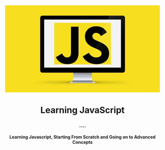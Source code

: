 <h1 align="center">
<br>
  <img src="images/Learn-JavaScript.jpg" width="600">
  <br>
    <br>
  Learning JavaScript
  <br>
</h1>

<h3 align="center">....</h3>

<h4 align="center">Learning Javascript, Starting From Scratch and Going on to Advanced Concepts</h4>